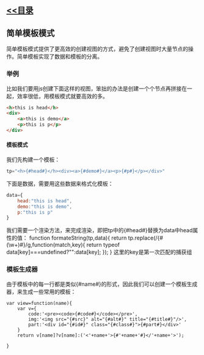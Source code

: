 ## [<<目录](https://github.com/snsart/blog/blob/master/README.md)

## 简单模板模式
简单模板模式提供了更高效的创建视图的方式，避免了创建视图时大量节点的操作。简单模板实现了数据和模板的分离。
### 举例
比如我们要用js创建下面这样的视图，笨拙的办法是创建一个个节点再拼接在一起，效率很低，用模板模式就要高效的多。
```html
<h>this is head</h>
<div>
	<a>this is demo</a>
	<p>this is p</p>
</div>
```
#### 模板模式
我们先构建一个模板：
```javascript
tp="<h>{#head#}</h><div><a>{#demo#}</a><p>{#p#}</p></div>"

```
下面是数据，需要用这些数据来格式化模板：
```javascript
data={
	head:"this is head",
	demo:"this is demo",
	p:"this is p"
}

```
我们需要一个渲染方法，来完成渲染，即把tp中的{#head#}替换为data中head属性的值：
function formateString(tp,data){
	return tp.replace(/\{#(\w+)#\}/g,function(match,key){
		return typeof data[key]===undefined?"":data[key];
	});
}
这里的key是第一次匹配的捕获组

### 模板生成器
由于模板中的每一行都是类似<name>{#name#}</name>的形式，因此我们可以创建一个模板生成器，来生成一些常用的模板：
```
var view=function(name){
	var v={
		code:'<pre><code>{#code#}</code></pre>',
		img:'<img src="{#src}" alt="{#alt#}" title="{#title#}"/>',
		part:'<div id="{#id#}" class="{#class#}">{#part#}</div>'
	}
	return v[name]?v[name]:('<'+name+'>{#'+name+'#}</'+name+'>');

}
```
